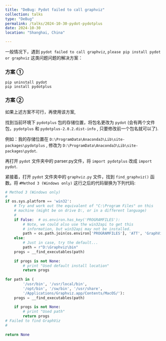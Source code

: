 ```yaml
---
title: "DeBug: Pydot failed to call graphviz"
collection: talks
type: "DeBug"
permalink: /talks/2024-10-30-pydot-pydotplus
date: 2024-10-30
location: "Shanghai, China"

---
```


一般情况下，遇到 `pydot failed to call graphviz`, `please pip install pydot or graphviz` 这类问题问题的解决方案：  

### 方案 ①
`pip uninstall pydot`   
`pip install pydotplus`   

### 方案 ②
如果上述方案不可行，再使用该方案,   

找到当前环境下 `pydotplus` 包的存储位置，将包名更改为 `pydot` (会有两个文件包，`pydotplus` 和 `pydotplus-2.0.2.dist-info` , 只要修改前一个包名就可以了).   

例如：我的存储位置在 `D:\ProgramData\Anaconda3\Lib\site-packages\pydotplus` , 修改为 `D:\ProgramData\Anaconda3\Lib\site-packages\pydot`.   

再打开 `pydot` 文件夹中的 parser.py文件，将 `import pydotplus` 改成 `import pydot`.   

紧接着，打开 `pydot` 文件夹中的 `graphviz.py` 文件，找到 `find_graphviz()` 函数。将 `#Method 3 (Windows only)` 这行之后的代码替换为下列代码:

```python
# Method 3 (Windows only)
#
if os.sys.platform == 'win32':
    # Try and work out the equivalent of "C:\Program Files" on this
    # machine (might be on drive D:, or in a different language)
    #
    if False:  # os.environ.has_key('PROGRAMFILES'):
        # Note, we could also use the win32api to get this
        # information, but win32api may not be installed.
        path = os.path.join(os.environ['PROGRAMFILES'], 'ATT', 'GraphViz', 'bin')
    else:
        # Just in case, try the default...
        path = r"D:\Graphviz\bin"
    progs = __find_executables(path)
 
    if progs is not None:
        # print "Used default install location"
        return progs
 
for path in (
        '/usr/bin', '/usr/local/bin',
        '/opt/bin', '/sw/bin', '/usr/share',
        '/Applications/Graphviz.app/Contents/MacOS/'):
    progs = __find_executables(path)
 
    if progs is not None:
        # print "Used path"
        return progs
# Failed to find GraphViz
#
 
return None
```
